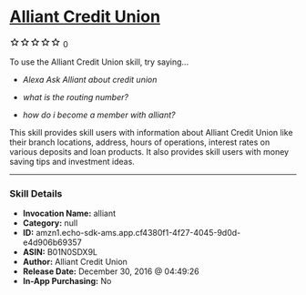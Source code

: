 # [Alliant Credit Union](http://alexa.amazon.com/#skills/amzn1.echo-sdk-ams.app.cf4380f1-4f27-4045-9d0d-e4d906b69357)
![0 stars](../../images/ic_star_border_black_18dp_1x.png)![0 stars](../../images/ic_star_border_black_18dp_1x.png)![0 stars](../../images/ic_star_border_black_18dp_1x.png)![0 stars](../../images/ic_star_border_black_18dp_1x.png)![0 stars](../../images/ic_star_border_black_18dp_1x.png) 0

To use the Alliant Credit Union skill, try saying...

* *Alexa Ask Alliant about credit union*

* *what is the routing number?*

* *how do i become a member with alliant?*

This skill provides skill users with information about Alliant Credit Union like their branch locations, address, hours of operations, interest rates on various deposits and loan products. It also provides skill users with money saving tips and investment ideas.

***

### Skill Details

* **Invocation Name:** alliant
* **Category:** null
* **ID:** amzn1.echo-sdk-ams.app.cf4380f1-4f27-4045-9d0d-e4d906b69357
* **ASIN:** B01N0SDX9L
* **Author:** Alliant Credit Union
* **Release Date:** December 30, 2016 @ 04:49:26
* **In-App Purchasing:** No
